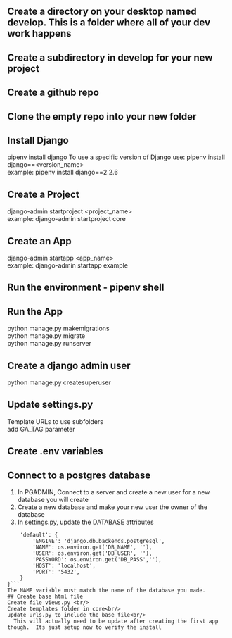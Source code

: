 ## Create a directory on your desktop named develop.  This is a folder where all of your dev work happens

## Create a subdirectory in develop for your new project

## Create a github repo

## Clone the empty repo into your new folder

## Install Django
pipenv install django
To use a specific version of Django use:
pipenv install django==<version_name> <br/>
    example: pipenv install django==2.2.6

## Create a Project
django-admin startproject <project_name> <br/>
    example: django-admin startproject core

## Create an App
django-admin startapp <app_name> <br/>
    example: django-admin startapp example

## Run the environment - pipenv shell

## Run the App
python manage.py makemigrations <br/>
python manage.py migrate <br/>
python manage.py runserver <br/>

## Create a django admin user
python manage.py createsuperuser

## Update settings.py
Template URLs to use subfolders <br/>
add GA_TAG parameter

## Create .env variables

## Connect to a postgres database
1. In PGADMIN, Connect to a server and create a new user for a new database you will create
2. Create a new database and make your new user the owner of the database
3. In settings.py, update the DATABASE attributes 
```DATABASES = {
    'default': {
        'ENGINE': 'django.db.backends.postgresql',
        'NAME': os.environ.get('DB_NAME', ''),
        'USER': os.environ.get('DB_USER', ''),
        'PASSWORD': os.environ.get('DB_PASS',''),
        'HOST': 'localhost',
        'PORT': '5432',
    }
}``` 
The NAME variable must match the name of the database you made.
## Create base html file
Create file views.py <br/>
Create templates folder in core<br/>
update urls.py to include the base file<br/>
  This will actually need to be update after creating the first app though.  Its just setup now to verify the install
